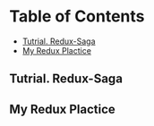 # Table of Contents

* [Tutrial. Redux-Saga](#tutrial-redux-saga)
* [My Redux Plactice](#my-redux-plactice)

## Tutrial. Redux-Saga

## My Redux Plactice